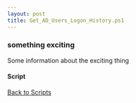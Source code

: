 ```yaml
---
layout: post
title: Get_AD_Users_Logon_History.ps1
---
```


### something exciting

Some information about the exciting thing

#### Script

<script async src="https://gist-it.appspot.com/github.com/BanterBoy/scripts-blog/blob/master/PowerShell/scripts/activeDirectory/Get_AD_Users_Logon_History.ps1"></script>

<a href="/menu/_pages/scripts.html">Back to Scripts</a>
